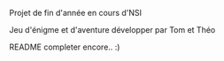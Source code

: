 Projet de fin d'année en cours d'NSI 

Jeu d'énigme et  d'aventure développer par Tom et Théo

README completer encore.. :) 
